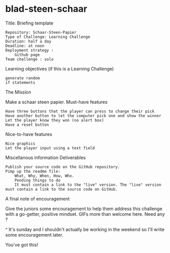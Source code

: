 # blad-steen-schaar

Title: Briefing template

    Repository: Schaar-Steen-Papier
    Type of Challenge: Learning Challenge
    Duration: half a day
    Deadline: at noon
    Deployment strategy :
        Github page
    Team challenge : solo

Learning objectives (if this is a Learning Challenge)

    generate random
    if statements

The Mission

Make a schaar steen papier.
Must-have features

    Have three buttons that the player can press to change their pick
    Have another button to let the computer pick one and show the winner
    Let the player know they won (no alert box)
    Have a reset button

Nice-to-have features

    Nice graphics
    Let the player input using a text field

Miscellanous information
Deliverables

    Publish your source code on the GitHub repository.
    Pimp up the readme file:
        What, Why, When, How, Who.
        Pending things to do
        It must contain a link to the "live" version. The "live" version must contain a link to the source code on GitHub.

A final note of encouragement

Give the juniors some encouragement to help them address this challenge with a go-getter, positive mindset. GIFs more than welcome here. Need any ?

^ It's sunday and I shouldn't actually be working in the weekend so I'll write some encouragement later.

You've got this!
